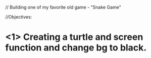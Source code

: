 // Building one of my favorite old game - "Snake Game"

//Objectives: 

# <1> Creating a turtle and screen function and change bg to black.